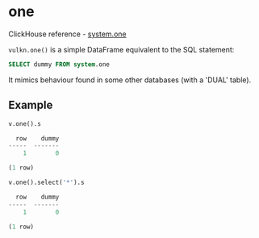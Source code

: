 # one

ClickHouse reference - [system.one](https://clickhouse.yandex/docs/en/operations/system_tables/#system-one)

```vulkn.one()``` is a simple DataFrame equivalent to the SQL statement:

```sql
SELECT dummy FROM system.one
```

It mimics behaviour found in some other databases (with a 'DUAL' table).

## Example

```python
v.one().s

  row    dummy
-----  -------
    1        0

(1 row)

v.one().select('*').s

  row    dummy
-----  -------
    1        0

(1 row)

```
